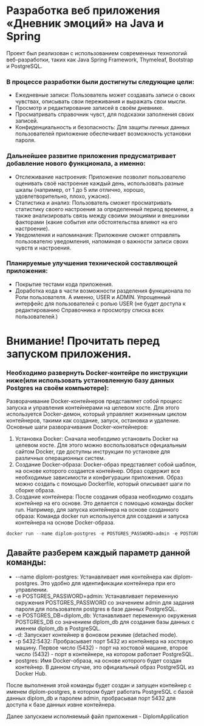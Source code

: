 # Разработка веб приложения «Дневник эмоций» на Java и Spring



Проект был реализован с использованием современных технологий веб-разработки, таких как Java Spring Framework, Thymeleaf, Bootstrap и PostgreSQL.


### В процессе разработки были достигнуты следующие цели:
- Ежедневные записи: Пользователь может создавать записи о своих чувствах, описывать свои переживания и выражать свои мысли.
- Просмотр и редактирование записей в своём дневнике.
- Просматривать справочник чувст, для подсказки заполнения своих записей.
- Конфиденциальность и безопасность: Для защиты личных данных пользователей приложение обеспечивает возможность установки пароля.


### Дальнейшее развитие приложения предусматривает добавление нового функционала, а именно:

- Отслеживание настроения: Приложение позволит пользователю оценивать своё настроение каждый день, использовать разные шкалы (например, от 1 до 5 или отлично, хорошо, удовлетворительно, плохо, ужасно).
- Статистика и анализ: Пользователь сможет просматривать статистику своего настроения за определенный период времени, а также анализировать связь между своими эмоциями и внешними факторами (какие события или обстоятельства влияют на его настроение).
- Уведомления и напоминания: Приложение сможет отправлять пользователю уведомления, напоминая о важности записи своих чувств и настроения.


### Планируемые улучшения технической составляющей приложения:

- Покрытие тестами кода приложения.
- Доработка кода в части возможности разделения функционала по Роли пользователя.
А именно, USER и ADMIN. Упрощенный интерфейс для пользователей с ролью USER (не будет доступа к редактированию Справочника и просмотру списка всех пользователей.)


# Внимание! Прочитать перед запуском приложения.

### Необходимо развернуть Docker-контейре по инструкции ниже(или использовать установленную базу данных Postgres на своём компьютере):

Разворачивание Docker-контейнеров представляет собой процесс запуска и управления контейнерами на целевом хосте. Для этого используется Docker-демон, который управляет жизненным циклом контейнеров, такими как создание, запуск, остановка и удаление.
Основные шаги разворачивания Docker-контейнеров:
1.	Установка Docker: Сначала необходимо установить Docker на целевом хосте. Для этого можно воспользоваться официальным сайтом Docker, где доступны инструкции по установке для различных операционных систем.
2.	Создание Docker-образа: Docker-образ представляет собой шаблон, на основе которого создается контейнер. Образ содержит все необходимые зависимости и конфигурации приложения. Образ можно создать с помощью Dockerfile, который описывает шаги по сборке образа.
3.	Создание контейнера: После создания образа необходимо создать контейнер на его основе. Это делается с помощью команды docker run. Например, для запуска контейнера на основе созданного образа:
Команда docker run используется для создания и запуска контейнера на основе Docker-образа. 

```powerShell
docker run --name diplom-postgres -e POSTGRES_PASSWORD=admin -e POSTGRES_DB=diplom_db -d -p 5432:5432 postgres
```

## Давайте разберем каждый параметр данной команды:
-	--name diplom-postgres: Устанавливает имя контейнера как diplom-postgres. Это удобно для идентификации контейнера при его управлении.
-	-e POSTGRES_PASSWORD=admin: Устанавливает переменную окружения POSTGRES_PASSWORD со значением admin для задания пароля для пользователя postgres в базе данных PostgreSQL.
-	-e POSTGRES_DB=diplom_db: Устанавливает переменную окружения POSTGRES_DB со значением diplom_db для создания базы данных с именем diplom_db в PostgreSQL.
-	-d: Запускает контейнер в фоновом режиме (detached mode).
-	-p 5432:5432: Пробрасывает порт 5432 из контейнера на хостовую машину. Первое число (5432) - порт на хостовой машине, второе число (5432) - порт в контейнере, на котором работает PostgreSQL.
-	postgres: Имя Docker-образа, на основе которого будет создан контейнер. В данном случае, это официальный образ PostgreSQL из Docker Hub.

После выполнения этой команды будет создан и запущен контейнер с именем diplom-postgres, в котором будет работать PostgreSQL с базой данных diplom_db и паролем admin, пробрасывая порт 5432 для доступа к базе данных извне контейнера.

Далее запускаем исполняемый файл приложения - DiplomApplication







